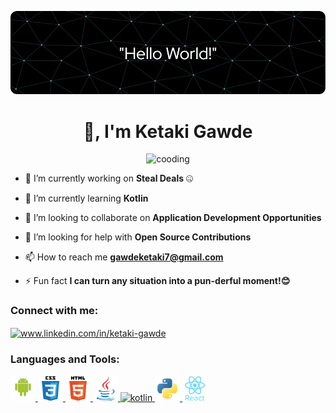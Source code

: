 ![logo](https://github.com/ke7aki/ke7aki/blob/main/github-header-image.png)
<h1 align="center">👋, I'm Ketaki Gawde</h1>
<p align="center">
<img alt="cooding"  src="https://mir-s3-cdn-cf.behance.net/project_modules/disp/601014116770475.6068beff4640a.gif">
</p>

- 🔭 I’m currently working on **Steal Deals** 🤐

- 🌱 I’m currently learning **Kotlin**

- 👯 I’m looking to collaborate on **Application Development Opportunities**

- 🤝 I’m looking for help with **Open Source Contributions**

- 📫 How to reach me **gawdeketaki7@gmail.com**

- ⚡ Fun fact **I can turn any situation into a pun-derful moment!😊**

<h3 align="left">Connect with me:</h3>
<p align="left">
<a href="https://linkedin.com/in/www.linkedin.com/in/ketaki-gawde" target="blank"><img align="center" src="https://raw.githubusercontent.com/rahuldkjain/github-profile-readme-generator/master/src/images/icons/Social/linked-in-alt.svg" alt="www.linkedin.com/in/ketaki-gawde" height="30" width="40" /></a>
</p>

<h3 align="left">Languages and Tools:</h3>
<p align="left"> <a href="https://developer.android.com" target="_blank" rel="noreferrer"> <img src="https://raw.githubusercontent.com/devicons/devicon/master/icons/android/android-original-wordmark.svg" alt="android" width="40" height="40"/> </a> <a href="https://www.w3schools.com/css/" target="_blank" rel="noreferrer"> <img src="https://raw.githubusercontent.com/devicons/devicon/master/icons/css3/css3-original-wordmark.svg" alt="css3" width="40" height="40"/> </a> <a href="https://www.w3.org/html/" target="_blank" rel="noreferrer"> <img src="https://raw.githubusercontent.com/devicons/devicon/master/icons/html5/html5-original-wordmark.svg" alt="html5" width="40" height="40"/> </a> <a href="https://www.java.com" target="_blank" rel="noreferrer"> <img src="https://raw.githubusercontent.com/devicons/devicon/master/icons/java/java-original.svg" alt="java" width="40" height="40"/> </a> <a href="https://kotlinlang.org" target="_blank" rel="noreferrer"> <img src="https://www.vectorlogo.zone/logos/kotlinlang/kotlinlang-icon.svg" alt="kotlin" width="40" height="40"/> </a> <a href="https://www.python.org" target="_blank" rel="noreferrer"> <img src="https://raw.githubusercontent.com/devicons/devicon/master/icons/python/python-original.svg" alt="python" width="40" height="40"/> </a> <a href="https://reactjs.org/" target="_blank" rel="noreferrer"> <img src="https://raw.githubusercontent.com/devicons/devicon/master/icons/react/react-original-wordmark.svg" alt="react" width="40" height="40"/> </a> </p>
